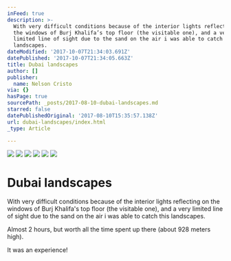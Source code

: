 ```yaml
---
inFeed: true
description: >-
  With very difficult conditions because of the interior lights reflecting on
  the windows of Burj Khalifa’s top floor (the visitable one), and a very
  limited line of sight due to the sand on the air i was able to catch this
  landscapes.
dateModified: '2017-10-07T21:34:03.691Z'
datePublished: '2017-10-07T21:34:05.663Z'
title: Dubai landscapes
author: []
publisher:
  name: Nelson Cristo
via: {}
hasPage: true
sourcePath: _posts/2017-08-10-dubai-landscapes.md
starred: false
datePublishedOriginal: '2017-08-10T15:35:57.138Z'
url: dubai-landscapes/index.html
_type: Article

---
```

![](https://the-grid-user-content.s3-us-west-2.amazonaws.com/ff65b2ac-9832-4ecd-a159-fe441e486cfe.jpg)
![](https://the-grid-user-content.s3-us-west-2.amazonaws.com/2e21d2c6-63e9-4df4-a499-2d0d255c6686.jpg)
![](https://the-grid-user-content.s3-us-west-2.amazonaws.com/433ab8ff-fad9-41b1-92ab-2d781ffafcad.jpg)
![](https://the-grid-user-content.s3-us-west-2.amazonaws.com/86017a96-6228-4290-b2b0-33e3dc6e2bb0.jpg)
![](https://the-grid-user-content.s3-us-west-2.amazonaws.com/852956f0-8c2e-4376-8e07-e87ade6351d0.jpg)
![](https://the-grid-user-content.s3-us-west-2.amazonaws.com/62cb04e2-d800-44a1-82f8-f938b545129f.jpg)

# Dubai landscapes

With very difficult conditions because of the interior lights reflecting on the windows of Burj Khalifa's top floor (the visitable one), and a very limited line of sight due to the sand on the air i was able to catch this landscapes.

Almost 2 hours, but worth all the time spent up there (about 928 meters high).

It was an experience!